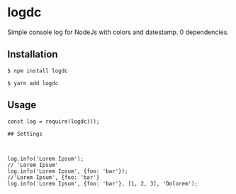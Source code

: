# logdc
Simple console log for NodeJs with colors and datestamp.
0 dependencies.


## Installation

```
$ npm install logdc
```

```
$ yarn add logdc
```

## Usage

```
const log = require(logdc)();

## Settings



log.info('Lorem Ipsum');
// 'Lorem Ipsum'
log.info('Lorem Ipsum', {foo: 'bar'});
//'Lorem Ipsum', {foo: 'bar'}
log.info('Lorem Ipsum', {foo: 'bar'}, [1, 2, 3], 'Dolorem');
